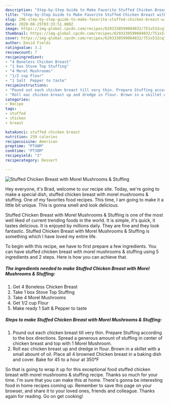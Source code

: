```yaml
---
description: "Step-by-Step Guide to Make Favorite Stuffed Chicken Breast with Morel Mushrooms &amp;amp; Stuffing"
title: "Step-by-Step Guide to Make Favorite Stuffed Chicken Breast with Morel Mushrooms &amp;amp; Stuffing"
slug: 296-step-by-step-guide-to-make-favorite-stuffed-chicken-breast-with-morel-mushrooms-and-amp-stuffing
date: 2020-08-25T03:33:51.800Z
image: https://img-global.cpcdn.com/recipes/6293330599084032/751x532cq70/stuffed-chicken-breast-with-morel-mushrooms-stuffing-recipe-main-photo.jpg
thumbnail: https://img-global.cpcdn.com/recipes/6293330599084032/751x532cq70/stuffed-chicken-breast-with-morel-mushrooms-stuffing-recipe-main-photo.jpg
cover: https://img-global.cpcdn.com/recipes/6293330599084032/751x532cq70/stuffed-chicken-breast-with-morel-mushrooms-stuffing-recipe-main-photo.jpg
author: David Fields
ratingvalue: 3.2
reviewcount: 7
recipeingredient:
- "4 Boneless Chicken Breast"
- "1 box Stove Top Stuffing"
- "4 Morel Mushrooms"
- "1/2 cup Flour"
- "1 Salt  Pepper to taste"
recipeinstructions:
- "Pound out each chicken breast till very thin. Prepare Stuffing according to the box directions. Spread a generous amount of stuffing in center of chicken breast and top with 1 Morel Mushroom."
- "Roll eac chicken breast up and dredge in flour. Brown in a skillet with a small abount of oil. Place all 4 browned Chicken breast in a baking dish and cover. Bake for 45 to a hour at 350°F"
categories:
- Recipe
tags:
- stuffed
- chicken
- breast

katakunci: stuffed chicken breast 
nutrition: 259 calories
recipecuisine: American
preptime: "PT40M"
cooktime: "PT38M"
recipeyield: "3"
recipecategory: Dessert

---
```



![Stuffed Chicken Breast with Morel Mushrooms &amp; Stuffing](https://img-global.cpcdn.com/recipes/6293330599084032/751x532cq70/stuffed-chicken-breast-with-morel-mushrooms-stuffing-recipe-main-photo.jpg)

Hey everyone, it's Brad, welcome to our recipe site. Today, we're going to make a special dish, stuffed chicken breast with morel mushrooms &amp; stuffing. One of my favorites food recipes. This time, I am going to make it a little bit unique. This is gonna smell and look delicious.



Stuffed Chicken Breast with Morel Mushrooms &amp; Stuffing is one of the most well liked of current trending foods in the world. It is simple, it's quick, it tastes delicious. It is enjoyed by millions daily. They are fine and they look fantastic. Stuffed Chicken Breast with Morel Mushrooms &amp; Stuffing is something which I have loved my entire life.


To begin with this recipe, we have to first prepare a few ingredients. You can have stuffed chicken breast with morel mushrooms &amp; stuffing using 5 ingredients and 2 steps. Here is how you can achieve that.

<!--inarticleads1-->

##### The ingredients needed to make Stuffed Chicken Breast with Morel Mushrooms &amp; Stuffing:

1. Get 4 Boneless Chicken Breast
1. Take 1 box Stove Top Stuffing
1. Take 4 Morel Mushrooms
1. Get 1/2 cup Flour
1. Make ready 1 Salt &amp; Pepper to taste




<!--inarticleads2-->

##### Steps to make Stuffed Chicken Breast with Morel Mushrooms &amp; Stuffing:

1. Pound out each chicken breast till very thin. Prepare Stuffing according to the box directions. Spread a generous amount of stuffing in center of chicken breast and top with 1 Morel Mushroom.
1. Roll eac chicken breast up and dredge in flour. Brown in a skillet with a small abount of oil. Place all 4 browned Chicken breast in a baking dish and cover. Bake for 45 to a hour at 350°F




So that is going to wrap it up for this exceptional food stuffed chicken breast with morel mushrooms &amp; stuffing recipe. Thanks so much for your time. I'm sure that you can make this at home. There's gonna be interesting food in home recipes coming up. Remember to save this page on your browser, and share it to your loved ones, friends and colleague. Thanks again for reading. Go on get cooking!
